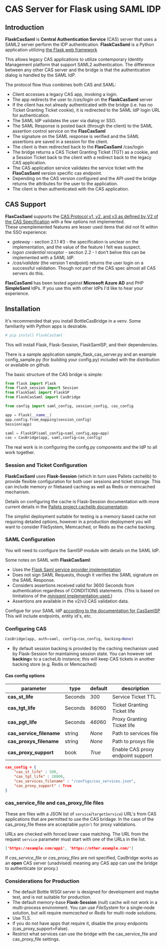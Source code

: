 # CAS Server for Flask using SAML IDP
 
 ## Introduction
**FlaskCasSaml** is **Central Authentication Service** (CAS) server that uses a SAML2 server perform the IDP authentication. **FlaskCasSaml** is a Python application utilizing [the Flask web framework]()

This allows legacy CAS applications to utilize contemporary Identity Management platform that support SAML2 authentication. The difference between any other CAS server and the bridge is that the authentication dialog is handled by the SAML IdP.

The protocol flow thus combines both CAS and SAML:
* Client accesses a legacy CAS app, invoking a login.
* The app redirects the user to */cas/login* on the **FlaskCasSaml** server 
* If the client has not already authenticated with the bridge (i.e. has no Ticket Granting Ticket cookie), it is redirected to the SAML IdP login URL for authentication.
* The SAML IdP validates the user via dialog or SSO.
* The SAML Response is posted back (through the client) to the SAML assertion control service on the **FlasCasSaml**
* The signature on the SAML response is verified and the SAML assertions are saved in a session for the client.
* The client is then redirected back to the **FlasCasSaml** /cas/login
* The bridge returns a CAS Ticket Granting Ticket (TGT) as a cookie, and a Session Ticket back to the client with a redirect back to the legacy CAS application.
* The CAS application service validates the service ticket with the **FlasCasSaml** version specific cas endpoint.
* Depending on the CAS version configured and the API used the bridge returns the attributes for the user to the application.
* The client is then authenticated with the CAS application.
## CAS Support
**FlasCasSaml** supports the [CAS Protocol v1, v2, and v3 as defined by V2 of the CAS Specification](https://apereo.github.io/cas/6.2.x/protocol/CAS-Protocol-V2-Specification.html) with a few options not implemented.  
These unemplemented features are lesser used items that did not fit within the SSO experience:
* *gateway* - section 2.1.1 #3 - the specification is unclear on the implementation, and the value of the feature I felt was suspect. 
* *logon credential receptor* - section 2.2 - I don't belive this can be implemented with a SAML IdP.
* */cas/validate* (the version 1 endpoint) returns the user login on a successful validation. Though not part of the CAS spec almost all CAS servers do this.

**FlasCasSaml** has been tested against **Microsoft Azure AD** and PHP **SimpleSaml** IdPs. If you use this with other IdPs I'd like to hear your experience.

## Installation
It's recommended that you install BottleCasBridge in a venv. Some familiarity with Python apps is desirable.
```bash
# pip install FlaskCasSaml
```
This will install Flask, Flask-Session, FlaskSamlSP, and their dependencies.

There is a sample application sample_flask_cas_server.py and an example config_sample.py (for building your config.py) included with the distribution or available on github.

The basic structure of the CAS bridge is simple:
```python
from flask import Flask
from flask_session import Session
from FlaskSaml import FlaskSP
from FlaskCasSaml import CasBridge

from config import saml_config, session_config, cas_config

app = Flask(__name__)
app.config.from_mapping(session_config)
Session(app)

saml = FlaskSP(saml_config=saml_config,app=app)
cas = CasBridge(app, saml,config=cas_config)

```
The real work is in configuring the config.py components and the IdP to all work together.

### Session and Ticket Configuration
**FlaskCasSaml** uses **Flask-Session** (which in turn uses Pallets cachelib) to provide flexible configuration for both user sessions and ticket storage.  This can include memory or filebased caching as well as Redis or memcached mechanism.

Details on configuring the cache is Flask-Session documentation with more current details in the [Pallets project cachelib documentation](https://cachelib.readthedocs.io/en/stable/).

The simplist deployment suitable for testing is a memory based cache not requiring detailed options, however in a production deployment you will want to consider FileSystem, Memcached, or Redis as the cache backing.

### SAML Configuration
You will need to configure the SamlSP module with details on the SAML IdP. 

Some notes on SAML with **FlaskCasSaml**:
* Uses the [Flask Saml service provider implementation](https://github.com/Glocktober/FlaskSamlSP)
* Does not sign SAML Requests, though it verifies the SAML signature on the SAML Response.
* Considers assertions received valid for 3600 Seconds from authentication regardless of CONDITIONS statements. (This is based on limitations of the [*minisaml* implementation used.](https://github.com/HENNGE/minisaml))
* Assertions are available in the v2/v3 CAS validation data.

Configue for your SAML IdP [according to the documentation for CasSamlSP](https://github.com/Glocktober/CasSamlSP/blob/master/docs/READMESP.md) This will include endpoints, entity id's, etc.


### Configuring CAS

 ```python
CasBridge(app, auth=saml, config=cas_config, backing=None)
 ```
* By default session backing is provided by the caching mechanism used by Flask-Session for maintaining session state.  You can however set **backing=** to a cacheLib instance; this will keep CAS tickets in another backing store (e.g. Redis or Memcached)

#### Cas config options

| **parameter**  |**type** | **default** | **description**
|------------------|-----|--------|----------------------|
|**cas_st_life** |Seconds|300|Service Ticket TTL|
|**cas_tgt_life** |Seconds|8*60*60|Ticket Granting Ticket life|
|**cas_pgt_life** |Seconds|4*60*60|Proxy Granting Ticket life|
|**cas_service_filename** |string|*None*|Path to services file|
|**cas_proxys_filename** |string|*None*|Path to proxys file|
|**cas_proxy_support** |book|*True*|Enable CAS proxy endpoint support|


```json
cas_config = {
    "cas_st_life" : 500,
    "cas_tgt_life" : 28800, 
    "cas_services_filename" : "/configs/cas_services.json",
    "cas_proxy_support" : True
}
```

### cas_service_file and cas_proxy_file files

These are files with a JSON list of `service`/`targetService`) URL's from CAS applications that are permitted to use the CAS bridage.  In the case of the cas_proxy_file these are acceptable `pgtUrl` for proxy validations.

URLs are checked with forced lower case matching. The URL from the request `service` parameter must start with one of the URLs in the list.

```json
['https://example.com/app1', 'https://other.example.com/']
```

If *cas_service_file* or *cas_proxy_files* are not specified, CasBridge works as an **open** CAS server (unadvised) meaning any CAS app can use the bridge to authenticate (or proxy.)

### Considerations for Production

* The default Bottle WSGI server is designed for development and maybe test, and is not suitable for production.
* The default memory-base **Flask-Session** (null) cache will not work in a multi-process environment. You can use *FileSystem* for a single-node solution, but will require *memcached* or *Redis* for multi-node solutions.
* Use TLS.
* If you do not have apps that require it, disable the proxy endpoints (cas_proxy_support=False). 
* Restrict what services can use the bridge with the cas_service_file and cas_proxy_file settings.
